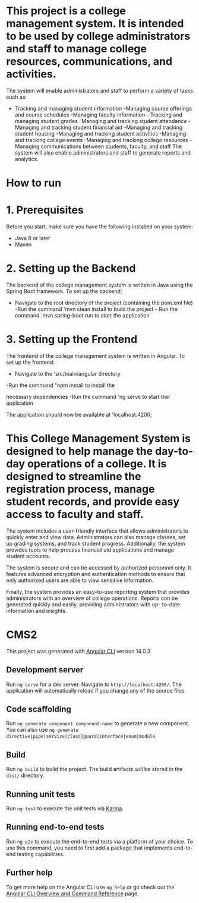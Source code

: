 # This project is a college management system. It is intended to be used by college administrators and staff to manage college resources, communications, and activities.

The system will enable administrators and staff to perform a variety of tasks such as:

- Tracking and managing student information
-Managing course offerings and course schedules
-Managing faculty information - Tracking and managing student grades
-Managing and tracking student attendance -Managing and tracking student financial aid
-Managing and tracking student housing
-Managing and tracking student activities
-Managing and tracking college events
-Managing and tracking college resources
-Managing communications between students, faculty, and staff
The system will also enable administrators and staff to generate reports and analytics.

# How to run

# 1. Prerequisites
Before you start, make sure you have the following installed on your system:
- Java 8 or later 
- Maven

# 2. Setting up the Backend

The backend of the college management system is written in Java using the Spring Boot framework. To set up the backend:
- Navigate to the root directory of the project
(containing the pom.xml file) -Run the command 'mvn clean install to build the
project - Run the command `mvn spring-boot run to start the application

# 3. Setting up the Frontend

The frontend of the college management system is written in Angular. To set up the frontend:

- Navigate to the 'src/main/angular directory

-Run the command "npm install to install the

necessary dependencies -Run the command 'ng serve to start the application

The application should now be available at 'localhost:4200;


# This College Management System is designed to help manage the day-to-day operations of a college. It is designed to streamline the registration process, manage student records, and provide easy access to faculty and staff.

The system includes a user-friendly interface that allows administrators to quickly enter and view data. Administrators can also manage classes, set up grading systems, and track student progress. Additionally, the system provides tools to help process financial aid applications and manage student accounts.

The system is secure and can be accessed by authorized personnel only. It features advanced encryption and authentication methods to ensure that only authorized users are able to view sensitive information.

Finally, the system provides an easy-to-use reporting system that provides administrators with an overview of college operations. Reports can be generated quickly and easily, providing administrators with up- to-date information and insights.



# CMS2

This project was generated with [Angular CLI](https://github.com/angular/angular-cli) version 14.0.3.

## Development server

Run `ng serve` for a dev server. Navigate to `http://localhost:4200/`. The application will automatically reload if you change any of the source files.

## Code scaffolding

Run `ng generate component component-name` to generate a new component. You can also use `ng generate directive|pipe|service|class|guard|interface|enum|module`.

## Build

Run `ng build` to build the project. The build artifacts will be stored in the `dist/` directory.

## Running unit tests

Run `ng test` to execute the unit tests via [Karma](https://karma-runner.github.io).

## Running end-to-end tests

Run `ng e2e` to execute the end-to-end tests via a platform of your choice. To use this command, you need to first add a package that implements end-to-end testing capabilities.

## Further help

To get more help on the Angular CLI use `ng help` or go check out the [Angular CLI Overview and Command Reference](https://angular.io/cli) page.
